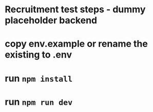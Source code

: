 # Recruitment test steps - dummy placeholder backend

# copy env.example or rename the existing to .env

# run `npm install`

# run `npm run dev`
